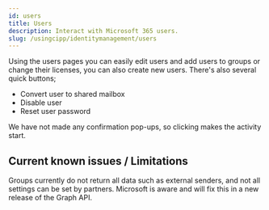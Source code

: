 ```yaml
---
id: users
title: Users
description: Interact with Microsoft 365 users.
slug: /usingcipp/identitymanagement/users
---
```


Using the users pages you can easily edit users and add users to groups or change their licenses, you can also create new users. There's also several quick buttons;

- Convert user to shared mailbox
- Disable user
- Reset user password

We have not made any confirmation pop-ups, so clicking makes the activity start.

## Current known issues / Limitations

Groups currently do not return all data such as external senders, and not all settings can be set by partners. Microsoft is aware and will fix this in a new release of the Graph API.

